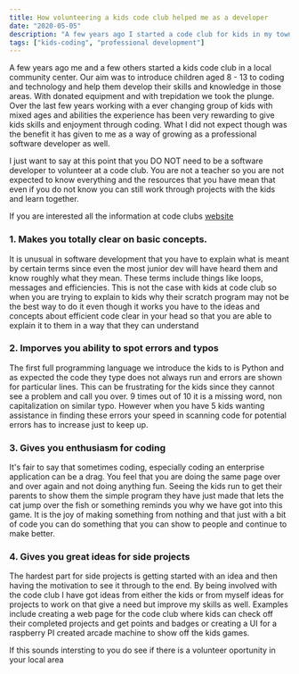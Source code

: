 ```yaml
---
title: How volunteering a kids code club helped me as a developer
date: "2020-05-05"
description: "A few years ago I started a code club for kids in my town.  Teaching kids to code is very rewarding in itself but i have also found that it has benefitted me as a software developer"
tags: ["kids-coding", "professional development"] 
---
```


A few years ago me and a few others started a kids code club in a local community center.  Our aim was to introduce children aged 8 - 13 to coding and technology and help them develop their skills and knowledge in those areas.  With donated equipment and with trepidation we took the plunge. Over the last few years working with a ever changing group of kids with mixed ages and abilities the experience has been very rewarding to give kids skills and enjoyment through coding.
What I did not expect though was the benefit it has given to me as a way of growing as a professional software developer as well. 
 
I just want to say at this point that you DO NOT need to be a software developer to volunteer at a code club.  You are not a teacher so you are not expected to know everything and the resources that you have mean that even if you do not know you can still work through projects with the kids and learn together. 
 
If you are interested all the information at code clubs [website](https://codeclub.org/en/get-involved) 

### 1. Makes you totally clear on basic concepts.

It is unusual in software development that you have to explain what is meant by certain terms since even the most junior dev will have heard them and know roughly what they mean.  These terms include things like loops, messages and efficiencies.  This is not the case with kids at code club so when you are trying to explain to kids why their scratch program may not be the best way to do it even though it works you have to the ideas and concepts about efficient code clear in your head so that you are able to explain it to them in a way that they can understand


### 2. Imporves you ability to spot errors and typos

The first full programming language we introduce the kids to is Python and as expected the code they type does not always run and errors are shown for particular lines.  This can be frustrating for the kids since they cannot see a problem and call you over.  9 times out of 10 it is a missing word, non capitalization on similar typo.  However when you have 5 kids wanting assistance in finding these errors your speed in scanning code for potential errors has to increase just to keep up.

### 3. Gives you enthusiasm for coding 

It's fair to say that sometimes coding, especially coding an enterprise application can be a drag.  You feel that you are doing the same page over and over again and not doing anything fun.  Seeing the kids run to get their parents to show them the simple program they have just made that lets the cat jump over the fish or something reminds you why we have got into this game.  It is the joy of making something from nothing and that just with a bit of code you can do something that you can show to people and continue to make better. 

### 4.  Gives you great ideas for side projects

The hardest part for side projects is getting started with an idea and then having the motivation to see it through to the end.  By being involved with the code club I have got ideas from either the kids or from myself ideas for projects to work on that give a need but improve my skills as well.  Examples include creating a web page for the code club where kids can check off their completed projects and get points and badges or creating a UI for a raspberry PI created arcade machine to show off the kids games. 


If this sounds intersting to you do see if there is a volunteer oportunity in your local area